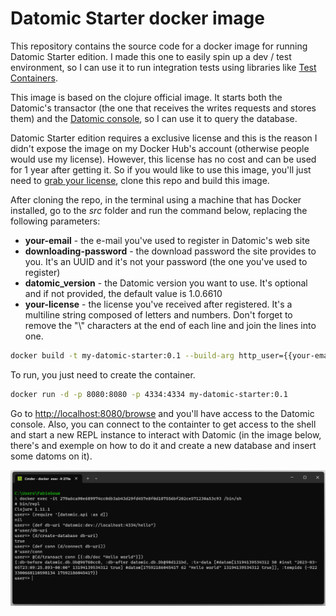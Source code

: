 # Datomic Starter docker image

This repository contains the source code for a docker image for running Datomic Starter edition. I made this one to easily spin up a dev / test environment, so I can use it to run integration tests using libraries like [Test Containers](https://www.testcontainers.org/).

This image is based on the clojure official image. It starts both the Datomic's transactor (the one that receives the writes requests and stores them) and the [Datomic console](https://docs.datomic.com/on-prem/other-tools/console.html), so I can use it to query the database.

Datomic Starter edition requires a exclusive license and this is the reason I didn't expose the image on my Docker Hub's account (otherwise people would use my license). However, this license has no cost and can be used for 1 year after getting it. So if you would like to use this image, you'll just need to [grab your license](https://www.datomic.com/get-datomic.html), clone this repo and build this image.

After cloning the repo, in the terminal using a machine that has Docker installed, go to the *src* folder and run the command below, replacing the following parameters:
- **your-email** - the e-mail you've used to register in Datomic's web site
- **downloading-password** - the download password the site provides to you. It's an UUID and it's not your password (the one you've used to register)
- **datomic_version** - the Datomic version you want to use. It's optional and if not provided, the default value is 1.0.6610
- **your-license** - the license you've received after registered. It's a multiline string composed of letters and numbers. Don't forget to remove the "\\" characters at the end of each line and join the lines into one.

``` bash
docker build -t my-datomic-starter:0.1 --build-arg http_user={{your-email}} --build-arg http_password={{downloading-password}} --build-arg datomic_version={{datomic_version}} --build-arg datomic_license={{your-license}} . 
```

To run, you just need to create the container.

``` bash
docker run -d -p 8080:8080 -p 4334:4334 my-datomic-starter:0.1
```

Go to [http://localhost:8080/browse](http://localhost:8080/browse) and you'll have access to the Datomic console. Also, you can connect to the containter to get access to the shell and start a new REPL instance to interact with Datomic (in the image below, there's and exemple on how to do it and create a new database and insert some datoms on it).

![Connecting to a container and running some Clojure commands on REPL](docs/terminal.png "Connecting to a container and running some Clojure commands on REPL")
